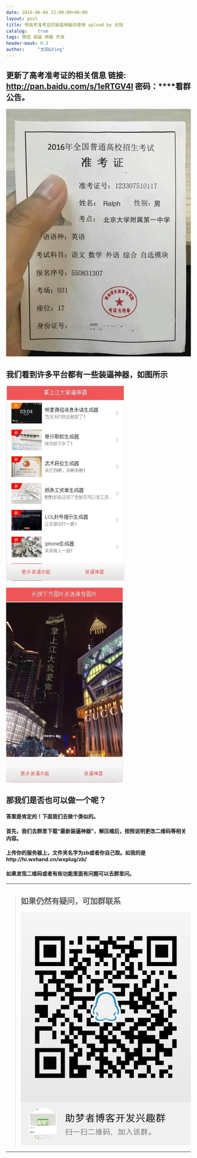 ```yaml
---
date: 2016-06-06 22:00:00+00:00
layout: post
title: 带高考准考证的装逼神器的使用 upload by 太阳
catalog:    true
tags: 微信 装逼 神器 开发
header-mask: 0.3
author:     "太阳&Ving"
---
```


## 更新了高考准考证的相关信息 链接: http://pan.baidu.com/s/1eRTGV4I 密码：****看群公告。
![zb1](/img/blog/zbshowgk.jpg)

## 我们看到许多平台都有一些装逼神器，如图所示
![zb1](/img/blog/zbshow1.JPG)

![zbw](/img/blog/zbshow2.JPG)

## 那我们是否也可以做一个呢？

#### 答案是肯定的！下面我们去做个类似的。

#### 首先，我们去群里下载“最新装逼神器”，解压缩后，按照说明更改二维码等相关内容。

#### 上传你的服务器上，文件夹名字为zb或者你自己取。如我的是http://hi.wxhand.cn/wxplug/zb/

#### 如果发现二维码或者有些功能里面有问题可以去群里问。

___
>## 如果仍然有疑问，可加群联系
>![qqgroup](/img/blog/qqgroup.jpg)
___